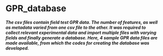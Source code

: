 # GPR_database

##### The csv files contain field test GPR data. The number of features, as well as metadata varied from one csv file to the other. It was  required to collect relevant experimental data and import multiple files with varying fields and finally generate a database. Here, 4 sample GPR data files are made available, from which the codes for creating the database was developed.
